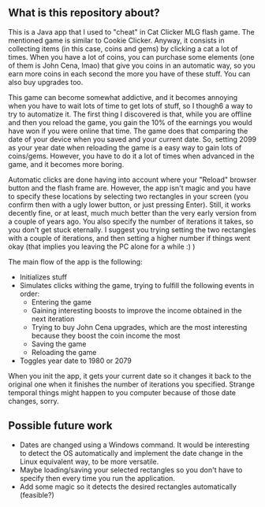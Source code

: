 ## What is this repository about?

This is a Java app that I used to "cheat" in Cat Clicker MLG flash game. The mentioned game is similar to Cookie Clicker. Anyway, it consists in collecting items (in this case, coins and gems) by clicking a cat a lot of times. When you have a lot of coins, you can purchase some elements (one of them is John Cena, lmao) that give you coins in an automatic way, so you earn more coins in each second the more you have of these stuff. You can also buy upgrades too.

This game can become somewhat addictive, and it becomes annoying when you have to wait lots of time to get lots of stuff, so I though6 a way to try to automatize it. The first thing I discovered is that, while you are offline and then you reload the game, you gain the 10% of the earnings you would have won if you were online that time. The game does that comparing the date of your device when you saved and your current date. So, setting 2099 as your year date when reloading the game is a easy way to gain lots of coins/gems. However, you have to do it a lot of times when advanced in the game, and it becomes more boring.

Automatic clicks are done having into account where your "Reload" browser button and the flash frame are. However, the app isn't magic and you have to specify these locations by selecting two rectangles in your screen (you confirm then with a ugly lower button, or just pressing Enter). Still, it works decently fine, or at least, much much better than the very early version from a couple of years ago. You also specify the number of iterations it takes, so you don't get stuck eternally. I suggest you trying setting the two rectangles with a couple of iterations, and then setting a higher number if things went okay (that implies you leaving the PC alone for a while :) )

The main flow of the app is the following:

* Initializes stuff
* Simulates clicks withing the game, trying to fulfill the following events in order:
    * Entering the game
	* Gaining interesting boosts to improve the income obtained in the next iteration
	* Trying to buy John Cena upgrades, which are the most interesting because they boost the coin income the most
	* Saving the game
	* Reloading the game
* Toggles year date to 1980 or 2079

When you init the app, it gets your current date so it changes it back to the original one when it finishes the number of iterations you specified. Strange temporal things might happen to you computer because of those date changes, sorry.

## Possible future work
* Dates are changed using a Windows command. It would  be interesting to detect the OS automatically and implement the date change in the Linux equivalent way, to be more versatile.
* Maybe loading/saving your selected rectangles so you don't have to specify then every time you run the application.
* Add some magic so it detects the desired rectangles automatically (feasible?)
